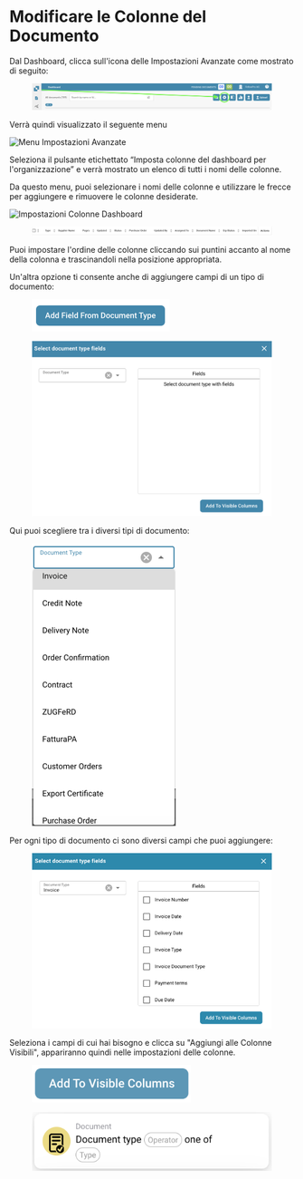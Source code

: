 # Modificare le Colonne del Documento

Dal Dashboard, clicca sull'icona delle Impostazioni Avanzate come mostrato di seguito:

<figure><img src="../../.gitbook/assets/change-document-colums1.png" alt=""><figcaption></figcaption></figure>

Verrà quindi visualizzato il seguente menu

![Menu Impostazioni Avanzate](https://lh7-us.googleusercontent.com/wWt5QbmwZf44enmOoLcofh6SvyYPiHTav9OiEog\_m2xtnty6X73pFlhfdM9aglx89\_pfbiACZx5BejagV-wAKwlDTuGoGNu5jgbcZ5djrZ\_h1IgGp-8uaq8UHY-umjrs96hb4FZOzHFzdLasg2F\_ftw)

Seleziona il pulsante etichettato “Imposta colonne del dashboard per l'organizzazione” e verrà mostrato un elenco di tutti i nomi delle colonne.

Da questo menu, puoi selezionare i nomi delle colonne e utilizzare le frecce per aggiungere e rimuovere le colonne desiderate.

![Impostazioni Colonne Dashboard](https://lh7-us.googleusercontent.com/cXnnrIR-y4TRDnRE9irGvvjnmkN-HSGEQTh7FiwsjRHzXF7FNjd-\_gLO-m55fLlv6lVjk-VvThgdW5JWgqIVZSm5tfk3hC7xrj68uRE5OgIPMtYIrpxOhhYzk4OMibyDBqvHQ0VZaDAysZohlH8dxm8)

<figure><img src="../../.gitbook/assets/change-document-colums4.png" alt=""><figcaption></figcaption></figure>

Puoi impostare l'ordine delle colonne cliccando sui puntini accanto al nome della colonna e trascinandoli nella posizione appropriata.

Un'altra opzione ti consente anche di aggiungere campi di un tipo di documento:

<figure><img src="../../.gitbook/assets/change-document-colums5.png" alt="" width="243"><figcaption></figcaption></figure>

<figure><img src="../../.gitbook/assets/change-document-colums6.png" alt="" width="563"><figcaption></figcaption></figure>

Qui puoi scegliere tra i diversi tipi di documento:

<figure><img src="../../.gitbook/assets/change-document-colums7.png" alt="" width="254"><figcaption></figcaption></figure>

Per ogni tipo di documento ci sono diversi campi che puoi aggiungere:

<figure><img src="../../.gitbook/assets/change-document-colums8.png" alt="" width="518"><figcaption></figcaption></figure>

Seleziona i campi di cui hai bisogno e clicca su "Aggiungi alle Colonne Visibili", appariranno quindi nelle impostazioni delle colonne.

<figure><img src="../../.gitbook/assets/change-document-colums9.png" alt="" width="281"><figcaption></figcaption></figure>

<div data-full-width="true">

<figure><img src="../../.gitbook/assets/image%20(32).png" alt=""><figcaption></figcaption></figure>

</div>
